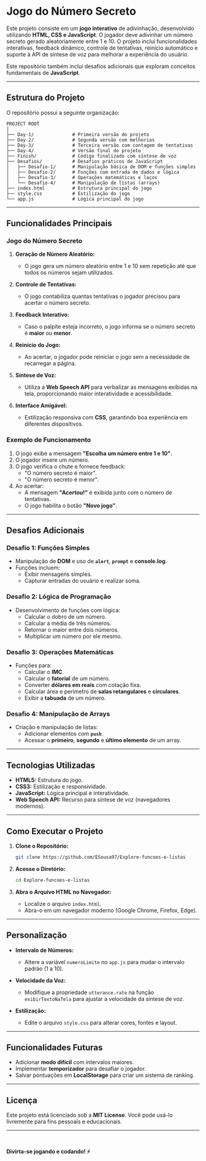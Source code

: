 # Jogo do Número Secreto

Este projeto consiste em um **jogo interativo** de adivinhação, desenvolvido utilizando **HTML, CSS e JavaScript**. O jogador deve adivinhar um número secreto gerado aleatoriamente entre 1 e 10. O projeto inclui funcionalidades interativas, feedback dinâmico, controle de tentativas, reinício automático e suporte à API de síntese de voz para melhorar a experiência do usuário.

Este repositório também inclui desafios adicionais que exploram conceitos fundamentais de **JavaScript**.

---

## Estrutura do Projeto

O repositório possui a seguinte organização:

```
PROJECT ROOT
│
├── Day-1/              # Primeira versão do projeto
├── Day-2/              # Segunda versão com melhorias
├── Day-3/              # Terceira versão com contagem de tentativas
├── Day-4/              # Versão final do projeto
├── Finish/             # Código finalizado com síntese de voz
├── Desafios/           # Desafios práticos de JavaScript
│   ├── Desafio-1/      # Manipulação básica de DOM e funções simples
│   ├── Desafio-2/      # Funções com entrada de dados e lógica
│   ├── Desafio-3/      # Operações matemáticas e laços
│   └── Desafio-4/      # Manipulação de listas (arrays)
├── index.html          # Estrutura principal do jogo
├── style.css           # Estilização do jogo
└── app.js              # Lógica principal do jogo
```

---

## Funcionalidades Principais

### Jogo do Número Secreto
1. **Geração de Número Aleatório:**
   - O jogo gera um número aleatório entre 1 e 10 sem repetição até que todos os números sejam utilizados.

2. **Controle de Tentativas:**
   - O jogo contabiliza quantas tentativas o jogador precisou para acertar o número secreto.

3. **Feedback Interativo:**
   - Caso o palpite esteja incorreto, o jogo informa se o número secreto é **maior** ou **menor**.

4. **Reinício do Jogo:**
   - Ao acertar, o jogador pode reiniciar o jogo sem a necessidade de recarregar a página.

5. **Síntese de Voz:**
   - Utiliza a **Web Speech API** para verbalizar as mensagens exibidas na tela, proporcionando maior interatividade e acessibilidade.

6. **Interface Amigável:**
   - Estilização responsiva com **CSS**, garantindo boa experiência em diferentes dispositivos.

### Exemplo de Funcionamento

1. O jogo exibe a mensagem **"Escolha um número entre 1 e 10"**.
2. O jogador insere um número.
3. O jogo verifica o chute e fornece feedback:
   - "O número secreto é maior".
   - "O número secreto é menor".
4. Ao acertar:
   - A mensagem **"Acertou!"** é exibida junto com o número de tentativas.
   - O jogo habilita o botão **"Novo jogo"**.

---

## Desafios Adicionais

### **Desafio 1: Funções Simples**
- Manipulação de **DOM** e uso de **`alert`**, **`prompt`** e **console.log**.
- Funções incluem:
   - Exibir mensagens simples.
   - Capturar entradas do usuário e realizar soma.

### **Desafio 2: Lógica de Programação**
- Desenvolvimento de funções com lógica:
   - Calcular o dobro de um número.
   - Calcular a média de três números.
   - Retornar o maior entre dois números.
   - Multiplicar um número por ele mesmo.

### **Desafio 3: Operações Matemáticas**
- Funções para:
   - Calcular o **IMC**.
   - Calcular o **fatorial** de um número.
   - Converter **dólares em reais** com cotação fixa.
   - Calcular área e perímetro de **salas retangulares** e **circulares**.
   - Exibir a **tabuada** de um número.

### **Desafio 4: Manipulação de Arrays**
- Criação e manipulação de listas:
   - Adicionar elementos com **`push`**.
   - Acessar o **primeiro**, **segundo** e **último elemento** de um array.

---

## Tecnologias Utilizadas

- **HTML5:** Estrutura do jogo.
- **CSS3:** Estilização e responsividade.
- **JavaScript:** Lógica principal e interatividade.
- **Web Speech API:** Recurso para síntese de voz (navegadores modernos).

---

## Como Executar o Projeto

1. **Clone o Repositório:**
   ```bash
   git clone https://github.com/ESousa97/Explore-funcoes-e-listas
   ```

2. **Acesse o Diretório:**
   ```bash
   cd Explore-funcoes-e-listas
   ```

3. **Abra o Arquivo HTML no Navegador:**
   - Localize o arquivo `index.html`.
   - Abra-o em um navegador moderno (Google Chrome, Firefox, Edge).

---

## Personalização

- **Intervalo de Números:**
   - Altere a variável `numeroLimite` no `app.js` para mudar o intervalo padrão (1 a 10).

- **Velocidade da Voz:**
   - Modifique a propriedade `utterance.rate` na função `exibirTextoNaTela` para ajustar a velocidade da síntese de voz.

- **Estilização:**
   - Edite o arquivo `style.css` para alterar cores, fontes e layout.

---

## Funcionalidades Futuras

- Adicionar **modo difícil** com intervalos maiores.
- Implementar **temporizador** para desafiar o jogador.
- Salvar pontuações em **LocalStorage** para criar um sistema de ranking.

---

## Licença

Este projeto está licenciado sob a **MIT License**. Você pode usá-lo livremente para fins pessoais e educacionais.

---
<br>

**<a hrerf="https://explore-funcoes-e-listas.vercel.app/">Divirta-se jogando e codando!</a> ⚡**

